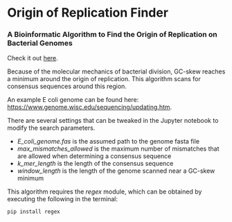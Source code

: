 # Origin of Replication Finder
### A Bioinformatic Algorithm to Find the Origin of Replication on Bacterial Genomes

Check it out [here](https://github.com/jeremyadamsfisher/Origin-of-Replication-Finder/blob/master/oriC_Finder.ipynb).

Because of the molecular mechanics of bacterial division, GC-skew reaches a minimum around the origin of replication. This algorithm scans for consensus sequences around this region.

An example E coli genome can be found here: https://www.genome.wisc.edu/sequencing/updating.htm.

There are several settings that can be tweaked in the Jupyter notebook to modify the search parameters.
 - *E_coli_genome.fas* is the assumed path to the genome fasta file
 - *max_mismatches_allowed* is the maximum number of mismatches that are allowed when determining a consensus sequence 
 - *k_mer_length* is the length of the consensus sequence
 - *window_length* is the length of the genome scanned near a GC-skew minimum

This algorithm requires the *regex* module, which can be obtained by executing the following in the terminal:
~~~~shell
pip install regex
~~~~


